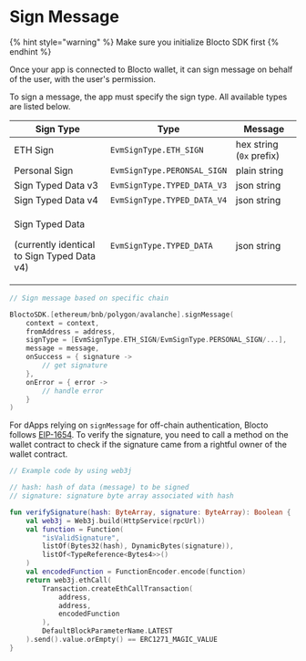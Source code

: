 # Sign Message

{% hint style="warning" %}
Make sure you initialize Blocto SDK first
{% endhint %}

Once your app is connected to Blocto wallet, it can sign message on behalf of the user, with the user's permission.

To sign a message, the app must specify the sign type. All available types are listed below.

| Sign Type                                                                | Type                        | Message                  |
| ------------------------------------------------------------------------ | --------------------------- | ------------------------ |
| ETH Sign                                                                 | `EvmSignType.ETH_SIGN`      | hex string (`0x` prefix) |
| Personal Sign                                                            | `EvmSignType.PERONSAL_SIGN` | plain string             |
| Sign Typed Data v3                                                       | `EvmSignType.TYPED_DATA_V3` | json string              |
| Sign Typed Data v4                                                       | `EvmSignType.TYPED_DATA_V4` | json string              |
| <p>Sign Typed Data</p><p>(currently identical to Sign Typed Data v4)</p> | `EvmSignType.TYPED_DATA`    | json string              |

```kotlin
// Sign message based on specific chain

BloctoSDK.[ethereum/bnb/polygon/avalanche].signMessage(
    context = context,
    fromAddress = address,
    signType = [EvmSignType.ETH_SIGN/EvmSignType.PERSONAL_SIGN/...],
    message = message,
    onSuccess = { signature ->
        // get signature
    },
    onError = { error ->
        // handle error
    }
)
```

For dApps relying on `signMessage` for off-chain authentication, Blocto follows [EIP-1654](https://github.com/ethereum/EIPs/issues/1654). To verify the signature, you need to call a method on the wallet contract to check if the signature came from a rightful owner of the wallet contract.

```kotlin
// Example code by using web3j

// hash: hash of data (message) to be signed
// signature: signature byte array associated with hash

fun verifySignature(hash: ByteArray, signature: ByteArray): Boolean {
    val web3j = Web3j.build(HttpService(rpcUrl))
    val function = Function(
        "isValidSignature",
        listOf(Bytes32(hash), DynamicBytes(signature)),
        listOf<TypeReference<Bytes4>>()
    )
    val encodedFunction = FunctionEncoder.encode(function)
    return web3j.ethCall(
        Transaction.createEthCallTransaction(
            address,
            address,
            encodedFunction
        ),
        DefaultBlockParameterName.LATEST
    ).send().value.orEmpty() == ERC1271_MAGIC_VALUE
}
```
